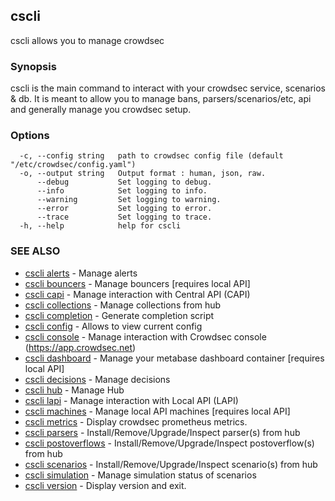 ## cscli

cscli allows you to manage crowdsec

### Synopsis

cscli is the main command to interact with your crowdsec service, scenarios & db.
It is meant to allow you to manage bans, parsers/scenarios/etc, api and generally manage you crowdsec setup.

### Options

```
  -c, --config string   path to crowdsec config file (default "/etc/crowdsec/config.yaml")
  -o, --output string   Output format : human, json, raw.
      --debug           Set logging to debug.
      --info            Set logging to info.
      --warning         Set logging to warning.
      --error           Set logging to error.
      --trace           Set logging to trace.
  -h, --help            help for cscli
```

### SEE ALSO

* [cscli alerts](cscli_alerts.md)	 - Manage alerts
* [cscli bouncers](cscli_bouncers.md)	 - Manage bouncers [requires local API]
* [cscli capi](cscli_capi.md)	 - Manage interaction with Central API (CAPI)
* [cscli collections](cscli_collections.md)	 - Manage collections from hub
* [cscli completion](cscli_completion.md)	 - Generate completion script
* [cscli config](cscli_config.md)	 - Allows to view current config
* [cscli console](cscli_console.md)	 - Manage interaction with Crowdsec console (https://app.crowdsec.net)
* [cscli dashboard](cscli_dashboard.md)	 - Manage your metabase dashboard container [requires local API]
* [cscli decisions](cscli_decisions.md)	 - Manage decisions
* [cscli hub](cscli_hub.md)	 - Manage Hub
* [cscli lapi](cscli_lapi.md)	 - Manage interaction with Local API (LAPI)
* [cscli machines](cscli_machines.md)	 - Manage local API machines [requires local API]
* [cscli metrics](cscli_metrics.md)	 - Display crowdsec prometheus metrics.
* [cscli parsers](cscli_parsers.md)	 - Install/Remove/Upgrade/Inspect parser(s) from hub
* [cscli postoverflows](cscli_postoverflows.md)	 - Install/Remove/Upgrade/Inspect postoverflow(s) from hub
* [cscli scenarios](cscli_scenarios.md)	 - Install/Remove/Upgrade/Inspect scenario(s) from hub
* [cscli simulation](cscli_simulation.md)	 - Manage simulation status of scenarios
* [cscli version](cscli_version.md)	 - Display version and exit.


